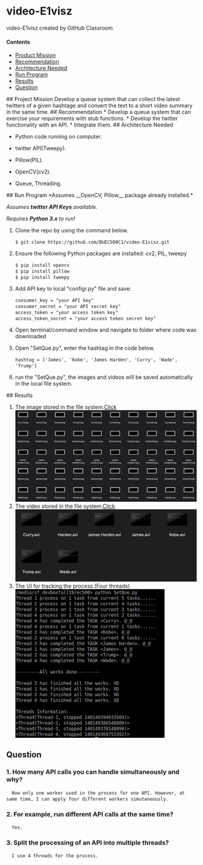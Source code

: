 # video-E1visz
video-E1visz created by GitHub Classroom

#### Contents

* [Product Mission](#product-mission)
* [Recommendation](#Recommendation)
* [Architecture Needed](#architecture-needed)
* [Run Program](#run-program)
* [Results](#test-cases)
* [Question](#lessons-learned)

<a name="product-mission"/>
## Project Mission
Develop a queue system that can collect the latest twitters of a given hashtage and convert the text to a short video summary in the same time.  

<a name="Recommendation"/>
## Recommendation
* Develop a queue system that can exercise your requirements with stub functions.  
* Develop the twitter functionality with an API.  
* Integrate them.  

<a name="architecture-needed"/>
## Architecture Needed

* Python code running on computer.    

* twitter API(Tweepy).  

* Pillow(PIL).  

* OpenCV(cv2).  

* Queue, Threading.  

<a name="run-program"/>
## Run Program
*Assumes __OpenCV, Pillow__ package already installed.*

*Assumes __twitter API Keys__ available.*

*Requires __Python 3.x__ to run!*

1. Clone the repo by using the command below.
   ```
   $ git clone https://github.com/BUEC500C1/video-E1visz.git
   ```

2. Ensure the following Python packages are installed: cv2, PIL, tweepy
   ```
   $ pip install opencv  
   $ pip install pillow
   $ pip install tweepy
   ```
3. Add API key to local "configr.py" file and save:  
   ```
   consumer_key = "your API key"
   consumer_secret = "your API secret key"
   access_token = "your access token key"
   access_token_secret = "your access token secret key"
   ```
4. Open terminal/command window and navigate to folder where code was downloaded

5. Open "SetQue.py", enter the hashtag in the code below.
   ```
   hashtag = ['James', 'Kobe', 'James Harden', 'Curry', 'Wade', 'Trump']
   ```
6. run the "SetQue.py", the images and videos will be saved automatically in the local file system.

<a name="test-cases"/>
## Results

1. The image stored in the file system.[Click](https://github.com/BUEC500C1/video-E1visz/tree/master/img)  
   <img src="img/Img result.png">
2. The video stored in the file system.[Click](https://github.com/BUEC500C1/video-E1visz/tree/master/Video)  
   <img src="img/Video result.png">
3. The UI for tracking the process.(Four threads)  
   <img src="img/Interface.png">

<a name="lessons-learned"/>

## Question

### 1. How many API calls you can handle simultaneously and why?  
      Now only one worker used in the process for one API. However, at same time, I can apply four different workers simutaneously.
### 2. For example, run different API calls at the same time?  
      Yes.
### 3. Split the processing of an API into multiple threads?  
      I use 4 threads for the process. 



